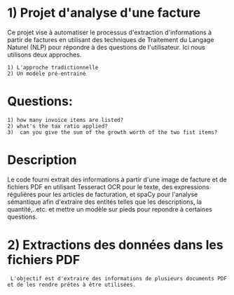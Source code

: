 # **1) Projet d'analyse d'une facture**

Ce projet vise à automatiser le processus d'extraction d'informations à partir de factures en utilisant des techniques de Traitement du Langage Naturel (NLP) pour répondre à des questions de l'utilisateur.
Ici nous utilisons deux approches.

    1) L'approche tradictionnelle
    2) Un modèle pré-entrainé 

# Questions:

    1) how many invoice items are listed?
    2) what's the tax ratio applied?
    3)  can you give the sum of the growth worth of the two fist items?


# Description
       
Le code fourni extrait des informations à partir d'une image de facture et de fichiers PDF en utilisant Tesseract OCR pour le texte, des expressions régulières pour les articles de facturation, et spaCy pour l'analyse sémantique afin d'extraire des entités telles que les descriptions, la quantité,..etc. et mettre un modèle sur pieds pour repondre à certaines questions.



# **2) Extractions des données dans les fichiers PDF**

     L'objectif est d'extraire des informations de plusieurs documents PDF et de les rendre prêtes à être utilisées.
